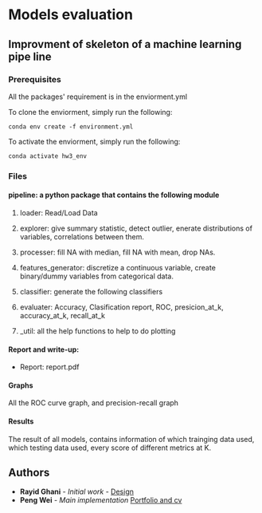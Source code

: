 # Models evaluation

## Improvment of skeleton of a machine learning pipe line


### Prerequisites

All the packages' requirement is in the enviorment.yml

To clone the enviorment, simply run the following:

```
conda env create -f environment.yml
```

To activate the enviorment, simply run the following:

```
conda activate hw3_env
```

### Files

#### pipeline: a python package that contains the following module

1. loader: Read/Load Data

2. explorer: give summary statistic, detect outlier, enerate distributions of variables, correlations between them.

3. processer: fill NA with median, fill NA with mean, drop NAs. 

4. features_generator: discretize a continuous variable, create binary/dummy variables
from categorical data.

5. classifier: generate the following classifiers

6. evaluater: Accuracy, Clasification report, ROC, presicion_at_k, accuracy_at_k, recall_at_k

7. \_util: all the help functions to help to do plotting

#### Report and write-up:

- Report: report.pdf

#### Graphs

All the ROC curve graph, and precision-recall graph

#### Results

The result of all models, contains information of which trainging data used, which testing data used, every score of different metrics at K.

## Authors

* **Rayid Ghani** - *Initial work* - [Design](https://github.com/dssg/MLforPublicPolicy/tree/master/Assignments)
* **Peng Wei** - *Main implementation* [Portfolio and cv](https://pengwei715.github.io/)